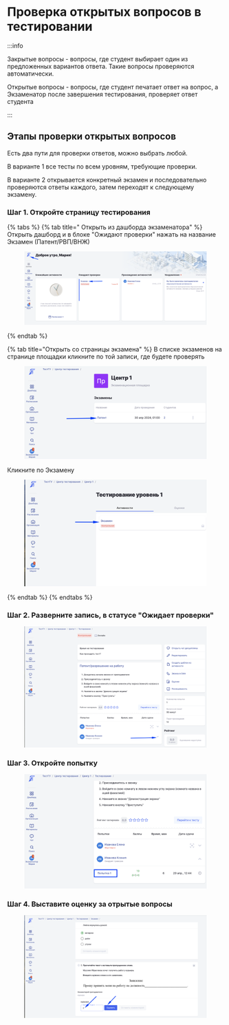 # Проверка открытых вопросов в тестировании

:::info

Закрытые вопросы - вопросы, где студент выбирает один из предложенных вариантов ответа.  Такие вопросы проверяются автоматически.

Открытые вопросы - вопросы, где студент печатает ответ на вопрос, а Экзаменатор после завершения тестирования, проверяет ответ студента

:::

## &#x20;Этапы проверки открытых вопросов

Есть два пути для проверки ответов, можно выбрать любой.&#x20;

В варианте 1 все тесты по всем уровням, требующие проверки.&#x20;

В варианте 2 открывается конкретный экзамен и последовательно проверяются ответы каждого, затем переходят к следующему экзамену.

### Шаг 1. Откройте страницу тестирования

{% tabs %}
{% tab title=" Открыть из дашборда экзаменатора" %}
Открыть дашборд и в блоке "Ожидают проверки" нажать на название Экзамен (Патент/РВП/ВНЖ)&#x20;

<figure><img src="../.gitbook/assets/image (245).png" alt=""><figcaption></figcaption></figure>
{% endtab %}

{% tab title="Открыть со страницы экзамена" %}
&#x20;В списке экзаменов на странице площадки кликните по  той записи, где будете проверять

<figure><img src="../.gitbook/assets/image (246).png" alt=""><figcaption></figcaption></figure>

Кликните по Экзамену

<figure><img src="../.gitbook/assets/image (247).png" alt=""><figcaption></figcaption></figure>
{% endtab %}
{% endtabs %}

### Шаг 2. Разверните запись, в статусе "Ожидает проверки"&#x20;

<figure><img src="../.gitbook/assets/image (244).png" alt=""><figcaption></figcaption></figure>

### Шаг 3. Откройте попытку

<figure><img src="../.gitbook/assets/image (248).png" alt=""><figcaption></figcaption></figure>

### Шаг 4. Выставите оценку за отрытые вопросы

<figure><img src="../.gitbook/assets/image (249).png" alt=""><figcaption></figcaption></figure>
